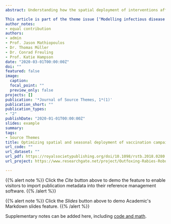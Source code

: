 ```yaml
---
abstract: Understanding how the spatial deployment of interventions affects elimination time horizons and potential for disease re-emergence has broad application to control programmes targeting human, animal and plant pathogens. We previously developed an epidemiological model that captures the main features of rabies spread and the impacts of vaccination based on detailed records of fox rabies in eastern Germany during the implementation of an oral rabies vaccination (ORV) programme. Here, we use simulations from this fitted model to determine the best vaccination strategy, in terms of spatial placement and timing of ORV efforts, for three epidemiological scenarios representative of current situations in Europe. We found that consecutive and comprehensive twice-yearly vaccinations across all regions rapidly controlled and eliminated rabies and that the autumn campaigns had the greater impact on increasing the probability of elimination. This appears to result from the need to maintain sufficient herd immunity in the face of large birth pulses, as autumn vaccinations reach susceptible juveniles and therefore a larger proportion of the population than spring vaccinations. Incomplete vaccination compromised time to elimination requiring the same or more vaccination effort to meet similar timelines. Our results have important practical implications that could inform policies for rabies containment and elimination in Europe and elsewhere.

This article is part of the theme issue [‘Modelling infectious disease outbreaks in humans, animals and plants: approaches and important themes’](https://royalsocietypublishing.org/toc/rstb/374/1776)
author_notes:
- equal contribution  
authors:
- admin
- Prof. Jason Mathiopoulos
- Dr. Thomas Müller
- Dr. Conrad Freuling
- Prof. Katie Hampson
date: "2020-03-01T00:00:00Z"
doi: ""
featured: false
image:
  caption: 
  focal_point: ""
  preview_only: false
projects: []
publication: '*Journal of Source Themes, 1*(1)'
publication_short: ""
publication_types:
- "2"
publishDate: "2020-01-01T00:00:00Z"
slides: example
summary: 
tags:
- Source Themes
title: Optimizing spatial and seasonal deployment of vaccination campaigns to eliminate wildlife rabies
url_code: ""
url_dataset: ""
url_pdf: https://royalsocietypublishing.org/doi/10.1098/rstb.2018.0280
url_project: https://www.researchgate.net/project/Outfoxing-Rabies-Robust-Vaccination-Designs-for-Disease-Elimination

---
```


{{% alert note %}}
Click the *Cite* button above to demo the feature to enable visitors to import publication metadata into their reference management software.
{{% /alert %}}

{{% alert note %}}
Click the *Slides* button above to demo Academic's Markdown slides feature.
{{% /alert %}}

Supplementary notes can be added here, including [code and math](https://sourcethemes.com/academic/docs/writing-markdown-latex/).
